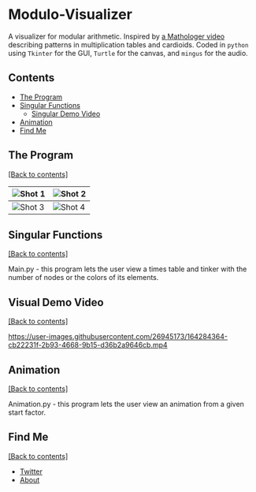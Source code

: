 # Modulo-Visualizer  
A visualizer for modular arithmetic. Inspired by [a Mathologer video](https://www.youtube.com/watch?v=qhbuKbxJsk8) describing patterns in multiplication tables and cardioids. Coded in `python` using `Tkinter` for the GUI, `Turtle` for the canvas, and `mingus` for the audio.

## Contents
- [The Program](https://github.com/WilliamAmbrozic/Multiplication-Visualizer#the-program)
- [Singular Functions](https://github.com/WilliamAmbrozic/Multiplication-Visualizer#singular-functions)
  - [Singular Demo Video](https://github.com/WilliamAmbrozic/Multiplication-Visualizer#singular-demo-video)
- [Animation](https://github.com/WilliamAmbrozic/Multiplication-Visualizer#animation)
- [Find Me](https://github.com/WilliamAmbrozic/Multiplication-Visualizer#find-me-)

## The Program

[[Back to contents]](https://github.com/WilliamAmbrozic/Multiplication-Visualizer#contents)

| ![Shot 1](https://i.imgur.com/8wITa8I.png) | ![Shot 2](https://i.imgur.com/zV3LAhd.png) |
|--------------------------------------------|-------------------------------------------|
| ![Shot 3](https://i.imgur.com/kZWvOLd.png) | ![Shot 4](https://i.imgur.com/pRDAeUn.png) |

## Singular Functions

[[Back to contents]](https://github.com/WilliamAmbrozic/Multiplication-Visualizer#contents)

Main.py - this program lets the user view a times table and tinker with the number of nodes or the colors of its elements.

## Visual Demo Video

[[Back to contents]](https://github.com/WilliamAmbrozic/Multiplication-Visualizer#contents)

https://user-images.githubusercontent.com/26945173/164284364-cb22231f-2b93-4668-9b15-d36b2a9646cb.mp4

## Animation

[[Back to contents]](https://github.com/WilliamAmbrozic/Multiplication-Visualizer#contents)

Animation.py - this program lets the user view an animation from a given start factor.

## Find Me

[[Back to contents]](https://github.com/WilliamAmbrozic/Multiplication-Visualizer#contents)

- [Twitter](https://twitter.com/WilliamAmbrozic)
- [About](https://williamambrozic.github.io/about)


